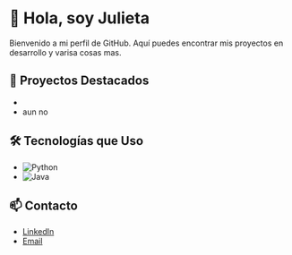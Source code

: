 

# 👋 Hola, soy Julieta 

Bienvenido a mi perfil de GitHub. Aquí puedes encontrar mis proyectos en desarrollo y varisa cosas mas.

## 🚀 Proyectos Destacados
- 
- aun no 

## 🛠️ Tecnologías que Uso
- ![Python](https://img.shields.io/badge/-Python-3776AB?style=flat-square&logo=python&logoColor=ffffff)
- ![Java](https://img.shields.io/badge/Java-007396?style=flat-square&logo=java&logoColor=white)


## 📫 Contacto
- [LinkedIn](https://www.linkedin.com/in/julieta-sanchez-mendoza-06640927b/)
- [Email](sanchezmendozajulieta@gmail.com)
